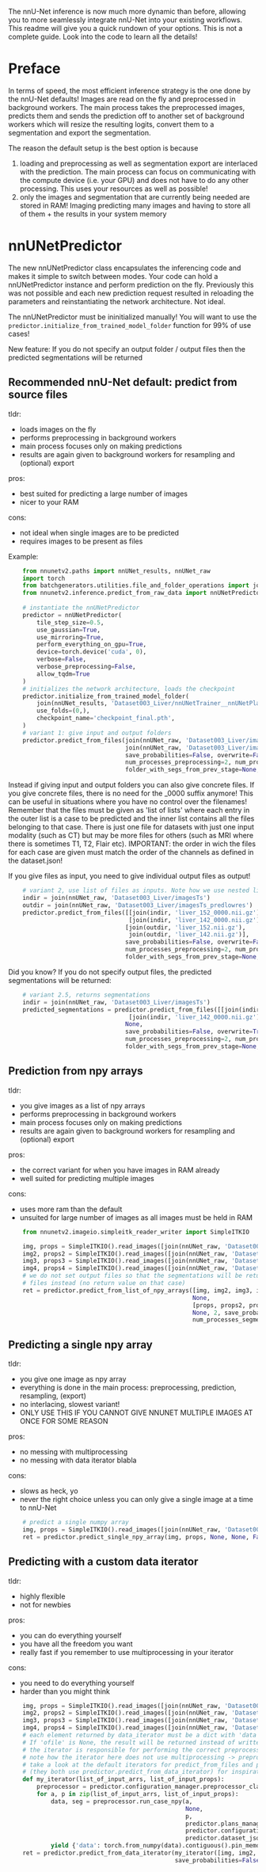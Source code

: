 The nnU-Net inference is now much more dynamic than before, allowing you to more seamlessly integrate nnU-Net into 
your existing workflows.
This readme will give you a quick rundown of your options. This is not a complete guide. Look into the code to learn 
all the details!

# Preface
In terms of speed, the most efficient inference strategy is the one done by the nnU-Net defaults! Images are read on 
the fly and preprocessed in background workers. The main process takes the preprocessed images, predicts them and 
sends the prediction off to another set of background workers which will resize the resulting logits, convert 
them to a segmentation and export the segmentation.

The reason the default setup is the best option is because 

1) loading and preprocessing as well as segmentation export are interlaced with the prediction. The main process can 
focus on communicating with the compute device (i.e. your GPU) and does not have to do any other processing. 
This uses your resources as well as possible!
2) only the images and segmentation that are currently being needed are stored in RAM! Imaging predicting many images 
and having to store all of them + the results in your system memory

# nnUNetPredictor
The new nnUNetPredictor class encapsulates the inferencing code and makes it simple to switch between modes. Your 
code can hold a nnUNetPredictor instance and perform prediction on the fly. Previously this was not possible and each 
new prediction request resulted in reloading the parameters and reinstantiating the network architecture. Not ideal.

The nnUNetPredictor must be ininitialized manually! You will want to use the 
`predictor.initialize_from_trained_model_folder` function for 99% of use cases!

New feature: If you do not specify an output folder / output files then the predicted segmentations will be 
returned 


## Recommended nnU-Net default: predict from source files

tldr:
- loads images on the fly
- performs preprocessing in background workers
- main process focuses only on making predictions
- results are again given to background workers for resampling and (optional) export

pros:
- best suited for predicting a large number of images
- nicer to your RAM

cons:
- not ideal when single images are to be predicted 
- requires images to be present as files

Example:
```python
    from nnunetv2.paths import nnUNet_results, nnUNet_raw
    import torch
    from batchgenerators.utilities.file_and_folder_operations import join
    from nnunetv2.inference.predict_from_raw_data import nnUNetPredictor
    
    # instantiate the nnUNetPredictor
    predictor = nnUNetPredictor(
        tile_step_size=0.5,
        use_gaussian=True,
        use_mirroring=True,
        perform_everything_on_gpu=True,
        device=torch.device('cuda', 0),
        verbose=False,
        verbose_preprocessing=False,
        allow_tqdm=True
    )
    # initializes the network architecture, loads the checkpoint
    predictor.initialize_from_trained_model_folder(
        join(nnUNet_results, 'Dataset003_Liver/nnUNetTrainer__nnUNetPlans__3d_lowres'),
        use_folds=(0,),
        checkpoint_name='checkpoint_final.pth',
    )
    # variant 1: give input and output folders
    predictor.predict_from_files(join(nnUNet_raw, 'Dataset003_Liver/imagesTs'),
                                 join(nnUNet_raw, 'Dataset003_Liver/imagesTs_predlowres'),
                                 save_probabilities=False, overwrite=False,
                                 num_processes_preprocessing=2, num_processes_segmentation_export=2,
                                 folder_with_segs_from_prev_stage=None, num_parts=1, part_id=0)
```

Instead if giving input and output folders you can also give concrete files. If you give concrete files, there is no 
need for the _0000 suffix anymore! This can be useful in situations where you have no control over the filenames!
Remember that the files must be given as 'list of lists' where each entry in the outer list is a case to be predicted 
and the inner list contains all the files belonging to that case. There is just one file for datasets with just one 
input modality (such as CT) but may be more files for others (such as MRI where there is sometimes T1, T2, Flair etc). 
IMPORTANT: the order in wich the files for each case are given must match the order of the channels as defined in the 
dataset.json!

If you give files as input, you need to give individual output files as output!

```python
    # variant 2, use list of files as inputs. Note how we use nested lists!!!
    indir = join(nnUNet_raw, 'Dataset003_Liver/imagesTs')
    outdir = join(nnUNet_raw, 'Dataset003_Liver/imagesTs_predlowres')
    predictor.predict_from_files([[join(indir, 'liver_152_0000.nii.gz')], 
                                  [join(indir, 'liver_142_0000.nii.gz')]],
                                 [join(outdir, 'liver_152.nii.gz'),
                                  join(outdir, 'liver_142.nii.gz')],
                                 save_probabilities=False, overwrite=False,
                                 num_processes_preprocessing=2, num_processes_segmentation_export=2,
                                 folder_with_segs_from_prev_stage=None, num_parts=1, part_id=0)
```

Did you know? If you do not specify output files, the predicted segmentations will be returned:
```python
    # variant 2.5, returns segmentations
    indir = join(nnUNet_raw, 'Dataset003_Liver/imagesTs')
    predicted_segmentations = predictor.predict_from_files([[join(indir, 'liver_152_0000.nii.gz')],
                                  [join(indir, 'liver_142_0000.nii.gz')]],
                                 None,
                                 save_probabilities=False, overwrite=True,
                                 num_processes_preprocessing=2, num_processes_segmentation_export=2,
                                 folder_with_segs_from_prev_stage=None, num_parts=1, part_id=0)
```

## Prediction from npy arrays
tldr:
- you give images as a list of npy arrays
- performs preprocessing in background workers
- main process focuses only on making predictions
- results are again given to background workers for resampling and (optional) export

pros:
- the correct variant for when you have images in RAM already
- well suited for predicting multiple images

cons:
- uses more ram than the default
- unsuited for large number of images as all images must be held in RAM

```python
    from nnunetv2.imageio.simpleitk_reader_writer import SimpleITKIO

    img, props = SimpleITKIO().read_images([join(nnUNet_raw, 'Dataset003_Liver/imagesTs/liver_147_0000.nii.gz')])
    img2, props2 = SimpleITKIO().read_images([join(nnUNet_raw, 'Dataset003_Liver/imagesTs/liver_146_0000.nii.gz')])
    img3, props3 = SimpleITKIO().read_images([join(nnUNet_raw, 'Dataset003_Liver/imagesTs/liver_145_0000.nii.gz')])
    img4, props4 = SimpleITKIO().read_images([join(nnUNet_raw, 'Dataset003_Liver/imagesTs/liver_144_0000.nii.gz')])
    # we do not set output files so that the segmentations will be returned. You can of course also specify output
    # files instead (no return value on that case)
    ret = predictor.predict_from_list_of_npy_arrays([img, img2, img3, img4],
                                                    None,
                                                    [props, props2, props3, props4],
                                                    None, 2, save_probabilities=False,
                                                    num_processes_segmentation_export=2)
```

## Predicting a single npy array

tldr:
- you give one image as npy array
- everything is done in the main process: preprocessing, prediction, resampling, (export)
- no interlacing, slowest variant!
- ONLY USE THIS IF YOU CANNOT GIVE NNUNET MULTIPLE IMAGES AT ONCE FOR SOME REASON

pros:
- no messing with multiprocessing
- no messing with data iterator blabla

cons:
- slows as heck, yo
- never the right choice unless you can only give a single image at a time to nnU-Net

```python
    # predict a single numpy array
    img, props = SimpleITKIO().read_images([join(nnUNet_raw, 'Dataset003_Liver/imagesTr/liver_63_0000.nii.gz')])
    ret = predictor.predict_single_npy_array(img, props, None, None, False)
```

## Predicting with a custom data iterator
tldr: 
- highly flexible
- not for newbies

pros:
- you can do everything yourself
- you have all the freedom you want
- really fast if you remember to use multiprocessing in your iterator

cons:
- you need to do everything yourself
- harder than you might think

```python
    img, props = SimpleITKIO().read_images([join(nnUNet_raw, 'Dataset003_Liver/imagesTs/liver_147_0000.nii.gz')])
    img2, props2 = SimpleITKIO().read_images([join(nnUNet_raw, 'Dataset003_Liver/imagesTs/liver_146_0000.nii.gz')])
    img3, props3 = SimpleITKIO().read_images([join(nnUNet_raw, 'Dataset003_Liver/imagesTs/liver_145_0000.nii.gz')])
    img4, props4 = SimpleITKIO().read_images([join(nnUNet_raw, 'Dataset003_Liver/imagesTs/liver_144_0000.nii.gz')])
    # each element returned by data_iterator must be a dict with 'data', 'ofile' and 'data_properties' keys!
    # If 'ofile' is None, the result will be returned instead of written to a file
    # the iterator is responsible for performing the correct preprocessing!
    # note how the iterator here does not use multiprocessing -> preprocessing will be done in the main thread!
    # take a look at the default iterators for predict_from_files and predict_from_list_of_npy_arrays
    # (they both use predictor.predict_from_data_iterator) for inspiration!
    def my_iterator(list_of_input_arrs, list_of_input_props):
        preprocessor = predictor.configuration_manager.preprocessor_class(verbose=predictor.verbose)
        for a, p in zip(list_of_input_arrs, list_of_input_props):
            data, seg = preprocessor.run_case_npy(a,
                                                  None,
                                                  p,
                                                  predictor.plans_manager,
                                                  predictor.configuration_manager,
                                                  predictor.dataset_json)
            yield {'data': torch.from_numpy(data).contiguous().pin_memory(), 'data_properties': p, 'ofile': None}
    ret = predictor.predict_from_data_iterator(my_iterator([img, img2, img3, img4], [props, props2, props3, props4]),
                                               save_probabilities=False, num_processes_segmentation_export=3)
```